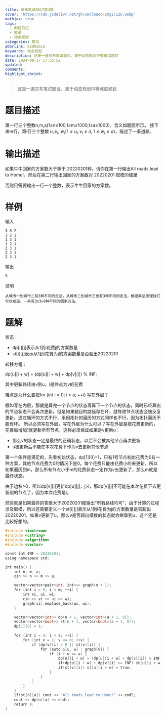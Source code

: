 ```yaml
---
title: 京东笔试0817第3题
cover: 'https://cdn.jsdelivr.net/gh/uncleacc/Img2/126.webp'
mathjax: true
tags:
  - 刷题日记
  - 笔试
  - 动态规划
categories: 算法
abbrlink: 82d9abca
keywords: 动态规划
description: 这是一道京东笔试题目，属于动态规划中等难度题目
date: 2024-08-17 17:36:52
updated:
comments:
highlight_shrink:
---
```

> 这是一道京东笔试题目，属于动态规划中等难度题目

# 题目描述

第一行三个整数n,m,a(1≤n≤100,1≤m≤1000,1≤a≤1000)，含义如题面所示。 接下来m行，第i行三个整数 $u_i$,$v_i$, $w_i(1 ≤ u_i,v_i \le n,1≤ w_i ≤ a)$，描述了一条道路。
# 输出描述
如果牛牛回家的方家数大于等于 20220201种，请你在第一行输出All roads lead to Home!，然后在第二行输出回家的方案数对 20220201 取模的结里

否则只需要输出一行一个整数，表示牛牛回家的方案数。
# 样例
输入

```
3 6 2
1 2 1
1 2 1
1 2 1
2 3 1
2 3 1
2 3 1
```

输出

```
9
```

说明

```
从城市一到城市二有3种不同的走法，从城市二到城市三也有3种不同的走法，根据乘法原理我们可以知道，一共有3x3=9种不同的回家方法。
```

# 题解

状态：

- dp\[i]\[j]表示从1到i花费j的方案数量
- st\[i]\[j]表示从1到i花费为j的方案数量是否超出20220201

转移方程：

dp\[u]\[i + w] = (dp\[u]\[i + w] + dp\[v]\[i]) % INF;

其中更新路径由v到u，i是终点为v的花费

难点是为什么要把for (int i = 0; i < a; ++i) 写在外层？

假如写在内层，那就是算完一个节点的状态再算下一个节点的状态，同时已经算出的节点状态不会再次更新，但是如果题目的路径存在环，就导致节点状态会被反复更新，通过循环的方式不行，采用拓扑的遍历的方式同样也不行，因为拓扑遍历不能有环。
所以必须写在外层，写在外层为什么可以？写在外层是按花费更新的，花费每增加1就更新所有节点，这样必须保证如果是v更新u：

- 那么v的状态一定是最终的正确状态，以后不会被其他节点再次更新
- u被更新后不能在本次花费下作为v去更新其他节点

第一个条件是满足的，先看初始状态，dp\[1]\[0]=1，只有1号节点初始花费为0有一种方案，其他节点花费为0的情况下是0。每个花费只能由花费小的来更新，所以如果遍历到m，那么所有节点小于m的花费状态一定作为v去更新了，那么m就是最终状态。

由于边权>0，所以dp\[v]\[i]更新dp\[u]\[j]，j>i，那dp\[v]\[j]不可能在本次花费下去更新别的节点了，因为本次花费是i。

然后就是如果最终的答案大于20220201就输出“所有路线均可”，由于计算的过程涉及取模，所以还需要定义一个st\[i]\[j]表示从1到i花费为j的方案数量是否超出20220201，如果v更新了u，那么v是否超出模数的状态就会继承到u，这个还是比较好想的。

```c++
#include <iostream>
#include <cstring>
#include <algorithm>
#include <vector>

const int INF = 20220201;
using namespace std;

int main() {
    int n, m, a;
    cin >> n >> m >> a;

    vector<vector<pair<int, int>>> graph(n + 1); 
    for (int i = 0; i < m; ++i) {
        int vi, ui, wi;
        cin >> vi >> ui >> wi;
        graph[vi].emplace_back(ui, wi);
    }

    vector<vector<int>> dp(n + 1, vector<int>(a + 1, 0));
    vector<vector<bool>> st(n + 1, vector<bool>(a + 1, 0));
    dp[1][0] = 1; 
   
    for (int i = 0; i < a; ++i) {
        for (int v = 1; v <= n; ++v) {
            if (dp[v][i] > 0 || st[v][i]) {  
                for (auto &[u, w] : graph[v]) {
                    if (i + w <= a) {
                        dp[u][i + w] = (dp[u][i + w] + dp[v][i]) % INF;
                        if(dp[u][i + w] + dp[v][i] >= INF) st[u][i + w] = true;
                        if(st[v][i]) st[u][i + w] = true;
                    }
                }
            }
        }
    }
    if(st[n][a]) cout << "All roads lead to Home!" << endl;
    cout << dp[n][a] << endl; 
    return 0;
}

```

